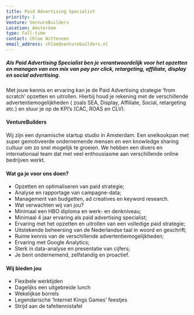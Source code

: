 ```yaml
---
title: Paid Advertising Specialist
priority: 1
Venture: VentureBuilders
Location: Amsterdam
type: Full-time
contact: Chloe Witteveen
email_address: chloe@venturebuilders.nl
---
```


##### Als Paid Advertising Specialist ben je verantwoordelijk voor het opzetten en managen van een mix van pay per click, retargeting, affiliate, display en social advertising.

Met jouw kennis en ervaring kan je de Paid Advertising strategie ‘from scratch’ opzetten en uitrollen. Hierbij houd je rekening met de verschillende advertentiemogelijkheden ( zoals SEA, Display, Affiliate, Social, retargeting etc.) en stuur je op de KPI’s (CAC, ROAS en CLV).


#### VentureBuilders

Wij zijn een dynamische startup studio in Amsterdam. Een snelkookpan met super gemotiveerde ondernemende mensen en een knowledge sharing cultuur om zo snel mogelijk te groeien. We hebben een divers en internationaal team dat met veel enthousiasme aan verschillende online bedrijven werkt.


#### Wat ga je voor ons doen?

- Opzetten en optimaliseren van paid strategie;
- Analyse en rapportage van campagne-data;
- Management van budgetten, ad creatives en keyword research.
- Wat verwachten wij van jou?
- Minimaal een HBO diploma en werk- en denkniveau;
- Minimaal 4 jaar ervaring als paid advertising specialist;
- Ervaring met het opzetten en uitrollen van een volledige paid strategie;
- Uitstekende beheersing van de Nederlandse taal in woord en geschrift;
- Ruime kennis van de verschillende advertentiemogelijkheden;
- Ervaring met Google Analytics;
- Sterk in data-analyse en presentatie van cijfers;
- Je bent ondernemend, zelfstandig en proactief.


#### Wij bieden jou

- Flexibele werktijden
- Dagelijks een uitgebreide lunch
- Wekelijkse borrels
- Legendarische ‘Internet Kings Games’ feestjes
- Strijd aan de tafeltennistafel
